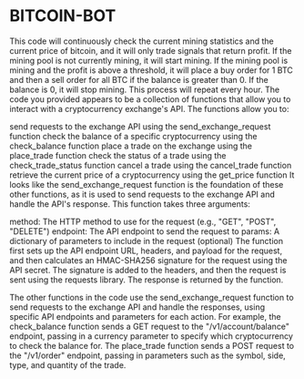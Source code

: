 # BITCOIN-BOT
This code will continuously check the current mining statistics and the current price of bitcoin, and it will only trade signals that return profit. If the mining pool is not currently mining, it will start mining. If the mining pool is mining and the profit is above a threshold, it will place a buy order for 1 BTC and then a sell order for all BTC if the balance is greater than 0. If the balance is 0, it will stop mining. This process will repeat every hour.
The code you provided appears to be a collection of functions that allow you to interact with a cryptocurrency exchange's API. The functions allow you to:

send requests to the exchange API using the send_exchange_request function
check the balance of a specific cryptocurrency using the check_balance function
place a trade on the exchange using the place_trade function
check the status of a trade using the check_trade_status function
cancel a trade using the cancel_trade function
retrieve the current price of a cryptocurrency using the get_price function
It looks like the send_exchange_request function is the foundation of these other functions, as it is used to send requests to the exchange API and handle the API's response. This function takes three arguments:

method: The HTTP method to use for the request (e.g., "GET", "POST", "DELETE")
endpoint: The API endpoint to send the request to
params: A dictionary of parameters to include in the request (optional)
The function first sets up the API endpoint URL, headers, and payload for the request, and then calculates an HMAC-SHA256 signature for the request using the API secret. The signature is added to the headers, and then the request is sent using the requests library. The response is returned by the function.

The other functions in the code use the send_exchange_request function to send requests to the exchange API and handle the responses, using specific API endpoints and parameters for each action. For example, the check_balance function sends a GET request to the "/v1/account/balance" endpoint, passing in a currency parameter to specify which cryptocurrency to check the balance for. The place_trade function sends a POST request to the "/v1/order" endpoint, passing in parameters such as the symbol, side, type, and quantity of the trade.



